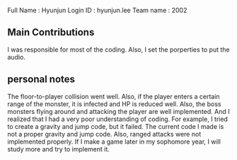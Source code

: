 Full Name : Hyunjun 
Login ID : hyunjun.lee 
Team name : 2002

## Main Contributions
I was responsible for most of the coding. Also, I set the porperties to put the audio.

## personal notes
The floor-to-player collision went well. Also, if the player enters a certain range of the monster, it is infected and HP is reduced well. Also, the boss monsters flying around and attacking the player are well implemented.
And I realized that I had a very poor understanding of coding. For example, I tried to create a gravity and jump code, but it failed. The current code I made is not a proper gravity and jump code. Also, ranged attacks were not implemented properly. If I make a game later in my sophomore year, I will study more and try to implement it.
